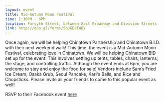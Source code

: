 ```yaml
---
layout: event
title: Mid-Autumn Moon Festival
time: 1:30PM - 6PM
location: Forsyth Street, between East Broadway and Division Streets
link: http://goo.gl/forms/5qJKEeTHDY
---
```

Once again, we will be helping Chinatown Partnership and Chinatown B.I.D. with their next weekend walk! This time, the event is a Mid-Autumn Moon Festival, celebrating love in Chinatown. We will be helping Chinatown BID set up for the event. This involves setting up tents, tables, chairs, lanterns, the stage, and controlling traffic. Although the event ends at 6pm, you are welcome to stay and enjoy the food for sale! Vendors include Sam’s Fried Ice Cream, Osaka Grub, Seoul Pancake, Karl's Balls, and Rice and Chopsticks. Please invite all your friends to come to this popular event as well!

RSVP to their Facebook event [here](https://www.facebook.com/events/418201571706346/)